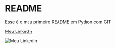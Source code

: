 # README

Esse é o meu primeiro README em Python com GIT

[Meu Linkedin](https://www.linkedin.com/in/ant%C3%B3niocarlosmalengue/)

![Meu Linkedin](https://media.licdn.com/dms/image/C5603AQHq6r-98TAthQ/profile-displayphoto-shrink_800_800/0/1623165774342?e=1716422400&v=beta&t=oKp_FLE1-RdeS85wssC2fKpNbSNrHBGYJtga-9RmvMw)
